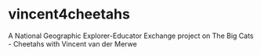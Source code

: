 # vincent4cheetahs
A National Geographic Explorer-Educator Exchange project on The Big Cats - Cheetahs with Vincent van der Merwe

